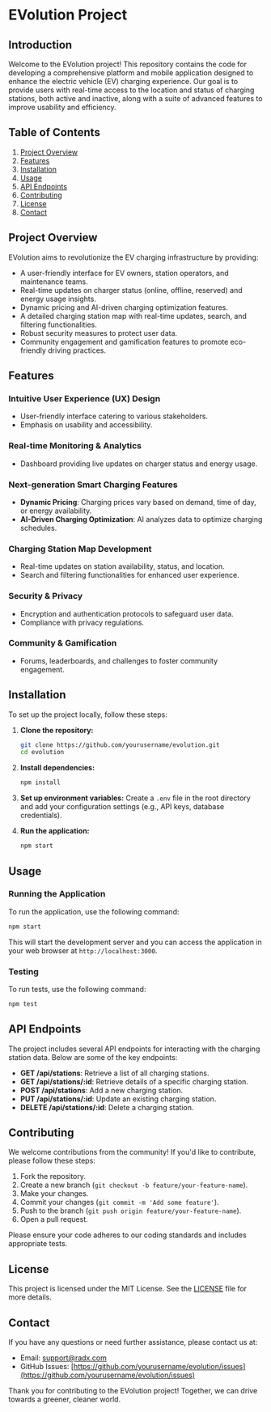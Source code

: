 # EVolution Project

## Introduction

Welcome to the EVolution project! This repository contains the code for developing a comprehensive platform and mobile application designed to enhance the electric vehicle (EV) charging experience. Our goal is to provide users with real-time access to the location and status of charging stations, both active and inactive, along with a suite of advanced features to improve usability and efficiency.

## Table of Contents

1. [Project Overview](#project-overview)
2. [Features](#features)
3. [Installation](#installation)
4. [Usage](#usage)
5. [API Endpoints](#api-endpoints)
6. [Contributing](#contributing)
7. [License](#license)
8. [Contact](#contact)

## Project Overview

EVolution aims to revolutionize the EV charging infrastructure by providing:

- A user-friendly interface for EV owners, station operators, and maintenance teams.
- Real-time updates on charger status (online, offline, reserved) and energy usage insights.
- Dynamic pricing and AI-driven charging optimization features.
- A detailed charging station map with real-time updates, search, and filtering functionalities.
- Robust security measures to protect user data.
- Community engagement and gamification features to promote eco-friendly driving practices.

## Features

### Intuitive User Experience (UX) Design
- User-friendly interface catering to various stakeholders.
- Emphasis on usability and accessibility.

### Real-time Monitoring & Analytics
- Dashboard providing live updates on charger status and energy usage.

### Next-generation Smart Charging Features
- **Dynamic Pricing**: Charging prices vary based on demand, time of day, or energy availability.
- **AI-Driven Charging Optimization**: AI analyzes data to optimize charging schedules.

### Charging Station Map Development
- Real-time updates on station availability, status, and location.
- Search and filtering functionalities for enhanced user experience.

### Security & Privacy
- Encryption and authentication protocols to safeguard user data.
- Compliance with privacy regulations.

### Community & Gamification
- Forums, leaderboards, and challenges to foster community engagement.

## Installation

To set up the project locally, follow these steps:

1. **Clone the repository:**
   ```bash
   git clone https://github.com/yourusername/evolution.git
   cd evolution
   ```

2. **Install dependencies:**
   ```bash
   npm install
   ```

3. **Set up environment variables:**
   Create a `.env` file in the root directory and add your configuration settings (e.g., API keys, database credentials).

4. **Run the application:**
   ```bash
   npm start
   ```

## Usage

### Running the Application

To run the application, use the following command:

```bash
npm start
```

This will start the development server and you can access the application in your web browser at `http://localhost:3000`.

### Testing

To run tests, use the following command:

```bash
npm test
```

## API Endpoints

The project includes several API endpoints for interacting with the charging station data. Below are some of the key endpoints:

- **GET /api/stations**: Retrieve a list of all charging stations.
- **GET /api/stations/:id**: Retrieve details of a specific charging station.
- **POST /api/stations**: Add a new charging station.
- **PUT /api/stations/:id**: Update an existing charging station.
- **DELETE /api/stations/:id**: Delete a charging station.

## Contributing

We welcome contributions from the community! If you'd like to contribute, please follow these steps:

1. Fork the repository.
2. Create a new branch (`git checkout -b feature/your-feature-name`).
3. Make your changes.
4. Commit your changes (`git commit -m 'Add some feature'`).
5. Push to the branch (`git push origin feature/your-feature-name`).
6. Open a pull request.

Please ensure your code adheres to our coding standards and includes appropriate tests.

## License

This project is licensed under the MIT License. See the [LICENSE](LICENSE) file for more details.

## Contact

If you have any questions or need further assistance, please contact us at:

- Email: support@radx.com
- GitHub Issues: [https://github.com/yourusername/evolution/issues](https://github.com/yourusername/evolution/issues)

Thank you for contributing to the EVolution project! Together, we can drive towards a greener, cleaner world.